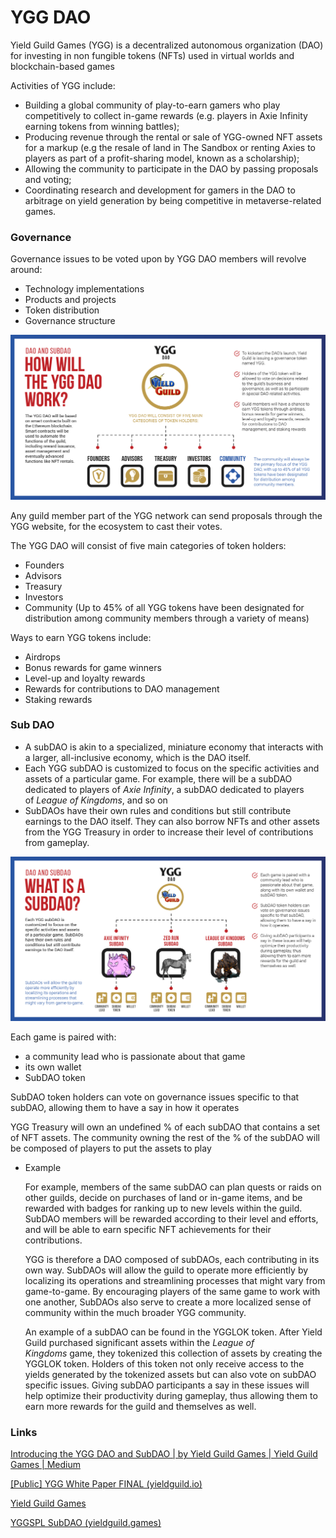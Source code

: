 # YGG DAO

Yield Guild Games (YGG) is a decentralized autonomous organization (DAO) for investing in non fungible tokens (NFTs) used in virtual worlds and blockchain-based games

Activities of YGG include:

- Building a global community of play-to-earn gamers who play competitively to collect
in-game rewards (e.g. players in Axie Infinity earning tokens from winning battles);
- Producing revenue through the rental or sale of YGG-owned NFT assets for a markup
(e.g the resale of land in The Sandbox or renting Axies to players as part of a
profit-sharing model, known as a scholarship);
- Allowing the community to participate in the DAO by passing proposals and voting;
- Coordinating research and development for gamers in the DAO to arbitrage on yield
generation by being competitive in metaverse-related games.

### Governance

Governance issues to be voted upon by YGG DAO members will revolve around:

- Technology implementations
- Products and projects
- Token distribution
- Governance structure

![Untitled](YGG%20DAO%20695a7e1cd7994d549bc219eb47859759/Untitled.png)

Any guild member part of the YGG network can send proposals through the YGG website, for the ecosystem to cast their votes.

The YGG DAO will consist of five main categories of token holders:

- Founders
- Advisors
- Treasury
- Investors
- Community (Up to 45% of all YGG tokens have been designated for distribution among community members through a variety of means)

Ways to earn YGG tokens include:

- Airdrops
- Bonus rewards for game winners
- Level-up and loyalty rewards
- Rewards for contributions to DAO management
- Staking rewards

### Sub DAO

- A subDAO is akin to a specialized, miniature economy that interacts with a larger, all-inclusive economy, which is the DAO itself.
- Each YGG subDAO is customized to focus on the specific activities and assets of a particular game. For example, there will be a subDAO dedicated to players of *Axie Infinity*, a subDAO dedicated to players of *League of Kingdoms*, and so on
- SubDAOs have their own rules and conditions but still contribute earnings to the DAO itself. They can also borrow NFTs and other assets from the YGG Treasury in order to increase their level of contributions from gameplay.

![Untitled](YGG%20DAO%20695a7e1cd7994d549bc219eb47859759/Untitled%201.png)

Each game is paired with:

- a community lead who is passionate about that game
- its own wallet
- SubDAO token

SubDAO token holders can vote on governance issues specific to that subDAO, allowing them to have a say in how it operates

YGG Treasury will own an undefined % of each subDAO that contains a set of NFT assets. The community owning the rest of the % of the subDAO will be composed of players to put the assets to play

- Example
    
    For example, members of the same subDAO can plan quests or raids on other guilds, decide on purchases of land or in-game items, and be rewarded with badges for ranking up to new levels within the guild. SubDAO members will be rewarded according to their level and efforts, and will be able to earn specific NFT achievements for their contributions.
    
    YGG is therefore a DAO composed of subDAOs, each contributing in its own way. SubDAOs will allow the guild to operate more efficiently by localizing its operations and streamlining processes that might vary from game-to-game. By encouraging players of the same game to work with one another, SubDAOs also serve to create a more localized sense of community within the much broader YGG community.
    
    An example of a subDAO can be found in the YGGLOK token. After Yield Guild purchased significant assets within the *League of Kingdoms* game, they tokenized this collection of assets by creating the YGGLOK token. Holders of this token not only receive access to the yields generated by the tokenized assets but can also vote on subDAO specific issues. Giving subDAO participants a say in these issues will help optimize their productivity during gameplay, thus allowing them to earn more rewards for the guild and themselves as well.
    

### Links

[Introducing the YGG DAO and SubDAO | by Yield Guild Games | Yield Guild Games | Medium](https://medium.com/yield-guild-games/introducing-the-ygg-dao-and-subdaos-c0bf7a9ac69d)

[[Public] YGG White Paper FINAL (yieldguild.io)](https://yieldguild.io/YGG-Whitepaper-English.pdf)

[Yield Guild Games](https://yieldguild.games/)

[YGGSPL SubDAO (yieldguild.games)](https://yieldguild.games/wp-content/uploads/2021/11/YGGSPL_SubDAO_V2.pdf)